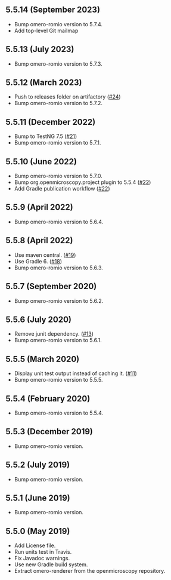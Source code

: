 5.5.14 (September 2023)
-----------------------

- Bump omero-romio version to 5.7.4.
- Add top-level Git mailmap

5.5.13 (July 2023)
------------------

- Bump omero-romio version to 5.7.3.

5.5.12 (March 2023)
-------------------

- Push to releases folder on artifactory ([#24](https://github.com/ome/omero-renderer/pull/24))
- Bump omero-romio version to 5.7.2.

5.5.11 (December 2022)
----------------------

- Bump to TestNG 7.5 ([#21](https://github.com/ome/omero-renderer/pull/21))
- Bump omero-romio version to 5.7.1.

5.5.10 (June 2022)
------------------

- Bump omero-romio version to 5.7.0.
- Bump org.openmicroscopy.project plugin to 5.5.4 ([#22](https://github.com/ome/omero-renderer/pull/22))
- Add Gradle publication workflow ([#22](https://github.com/ome/omero-renderer/pull/22))

5.5.9 (April 2022)
------------------

- Bump omero-romio version to 5.6.4.

5.5.8 (April 2022)
------------------

- Use maven central. ([#19](https://github.com/ome/omero-renderer/pull/19))
- Use Gradle 6. ([#18](https://github.com/ome/omero-renderer/pull/18))
- Bump omero-romio version to 5.6.3.

5.5.7 (September 2020)
----------------------

- Bump omero-romio version to 5.6.2.

5.5.6 (July 2020)
------------------

- Remove junit dependency. ([#13](https://github.com/ome/omero-renderer/pull/13))
- Bump omero-romio version to 5.6.1.

5.5.5 (March 2020)
------------------

- Display unit test output instead of caching it.
  ([#11](https://github.com/ome/omero-renderer/pull/11))
- Bump omero-romio version to 5.5.5.

5.5.4 (February 2020)
---------------------

- Bump omero-romio version to 5.5.4.

5.5.3 (December 2019)
---------------------

- Bump omero-romio version.

5.5.2 (July 2019)
-----------------

- Bump omero-romio version.

5.5.1 (June 2019)
-----------------

- Bump omero-romio version.

5.5.0 (May 2019)
----------------

- Add License file.
- Run units test in Travis.
- Fix Javadoc warnings.
- Use new Gradle build system.
- Extract omero-renderer from the openmicroscopy repository.
